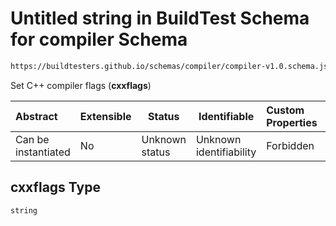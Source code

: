 # Untitled string in BuildTest Schema for compiler Schema

```txt
https://buildtesters.github.io/schemas/compiler/compiler-v1.0.schema.json#/properties/build/properties/cxxflags
```

Set C++ compiler flags (**cxxflags**)


| Abstract            | Extensible | Status         | Identifiable            | Custom Properties | Additional Properties | Access Restrictions | Defined In                                                                                |
| :------------------ | ---------- | -------------- | ----------------------- | :---------------- | --------------------- | ------------------- | ----------------------------------------------------------------------------------------- |
| Can be instantiated | No         | Unknown status | Unknown identifiability | Forbidden         | Allowed               | none                | [compiler-v1.0.schema.json\*](../../out/compiler-v1.0.schema.json "open original schema") |

## cxxflags Type

`string`
